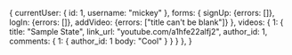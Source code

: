 {
  currentUser: {
    id: 1,
    username: "mickey"
  },
  forms: {
    signUp: {errors: []},
    logIn: {errors: []},
    addVideo: {errors: ["title can't be blank"]}
  },
  videos: {
    1: {
      title: "Sample State",
      link_url: "youtube.com/a1hfe22alfj2",
      author_id: 1,
      comments: {
        1: {
          author_id: 1
          body: "Cool"
        }
      }
    }
  },
}
